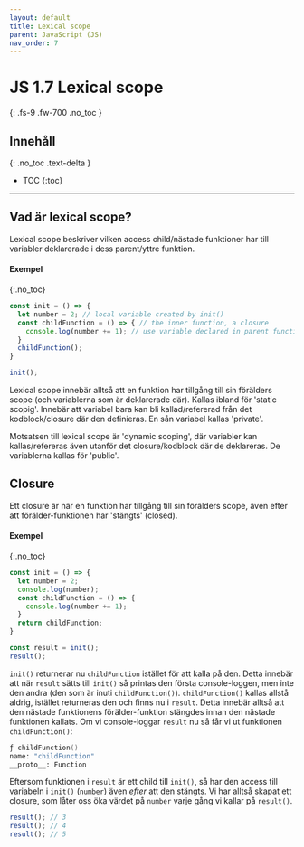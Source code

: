 ```yaml
---
layout: default
title: Lexical scope
parent: JavaScript (JS)
nav_order: 7
---
```


# JS 1.7 Lexical scope
{: .fs-9 .fw-700 .no_toc }

## Innehåll
{: .no_toc .text-delta }

- TOC
{:toc}

---

## Vad är lexical scope?

Lexical scope beskriver vilken access child/nästade funktioner har till variabler deklarerade i dess parent/yttre funktion.

#### Exempel
{:.no_toc}

```js
const init = () => {
  let number = 2; // local variable created by init()
  const childFunction = () => { // the inner function, a closure
    console.log(number += 1); // use variable declared in parent function
  }
  childFunction();
}

init();
```

Lexical scope innebär alltså att en funktion har tillgång till sin förälders scope (och variablerna som är deklarerade där). Kallas ibland för 'static scopig'. Innebär att variabel bara kan bli kallad/refererad från det kodblock/closure där den definieras. En sån variabel kallas 'private'.

Motsatsen till lexical scope är 'dynamic scoping', där variabler kan kallas/refereras även utanför det closure/kodblock där de deklareras. De variablerna kallas för 'public'.

## Closure

Ett closure är när en funktion har tillgång till sin förälders scope, även efter att förälder-funktionen har 'stängts' (closed).

#### Exempel
{:.no_toc}

```js
const init = () => {
  let number = 2;
  console.log(number);
  const childFunction = () => {
    console.log(number += 1);
  }
  return childFunction;
}

const result = init();
result();
```
`init()` returnerar nu `childFunction` istället för att kalla på den. Detta innebär att när `result` sätts till `init()` så printas den första console-loggen, men inte den andra (den som är inuti `childFunction()`). `childFunction()` kallas allstå aldrig, istället returneras den och finns nu i `result`. Detta innebär alltså att den nästade funktionens förälder-funktion stängdes innan den nästade funktionen kallats. Om vi console-loggar `result` nu så får vi ut funktionen `childFunction()`:

```zsh
ƒ childFunction()
name: "childFunction"
__proto__: Function
```

Eftersom funktionen i `result` är ett child till `init()`, så har den access till variabeln i `init()` (`number`) även *efter* att den stängts. Vi har alltså skapat ett closure, som låter oss öka värdet på `number` varje gång vi kallar på `result()`.

```js
result(); // 3
result(); // 4
result(); // 5
```
